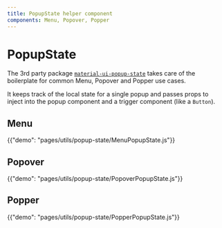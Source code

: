 ```yaml
---
title: PopupState helper component
components: Menu, Popover, Popper
---
```


# PopupState

<p class="description">The 3rd party package <a href="https://github.com/jcoreio/material-ui-popup-state"><code>material-ui-popup-state</code></a> takes care of the boilerplate for common Menu, Popover and Popper use cases.</p>

It keeps track of the local state for a single popup and passes props to inject into the
popup component and a trigger component (like a `Button`).

## Menu

{{"demo": "pages/utils/popup-state/MenuPopupState.js"}}

## Popover

{{"demo": "pages/utils/popup-state/PopoverPopupState.js"}}

## Popper

{{"demo": "pages/utils/popup-state/PopperPopupState.js"}}
